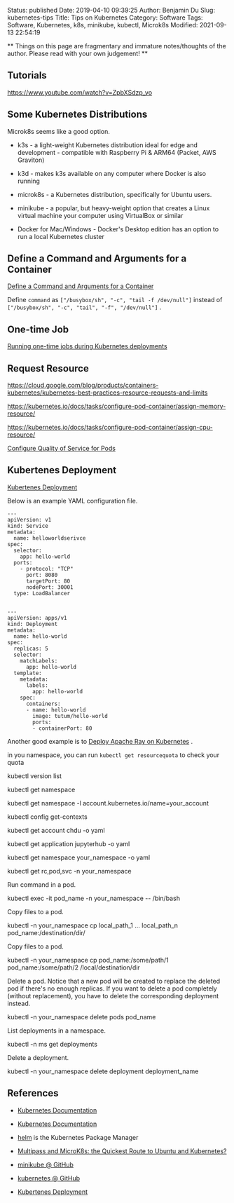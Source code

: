 Status: published
Date: 2019-04-10 09:39:25
Author: Benjamin Du
Slug: kubernetes-tips
Title: Tips on Kubernetes
Category: Software
Tags: Software, Kubernetes, k8s, minikube, kubectl, Microk8s
Modified: 2021-09-13 22:54:19

**
Things on this page are fragmentary and immature notes/thoughts of the author.
Please read with your own judgement!
**

## Tutorials

https://www.youtube.com/watch?v=ZpbXSdzp_vo

## Some Kubernetes Distributions

Microk8s seems like a good option.

- k3s - a light-weight Kubernetes distribution ideal for edge and development - compatible with Raspberry Pi & ARM64 (Packet, AWS Graviton)

- k3d - makes k3s available on any computer where Docker is also running

- microk8s - a Kubernetes distribution, specifically for Ubuntu users.

- minikube - a popular, but heavy-weight option that creates a Linux virtual machine your computer using VirtualBox or similar

- Docker for Mac/Windows - Docker's Desktop edition has an option to run a local Kubernetes cluster

## Define a Command and Arguments for a Container

[Define a Command and Arguments for a Container](https://kubernetes.io/docs/tasks/inject-data-application/define-command-argument-container/)

Define `command` as `["/busybox/sh", "-c", "tail -f /dev/null"]`
instead of 
`["/busybox/sh", "-c", "tail", "-f", "/dev/null"]`
.

## One-time Job

[Running one-time jobs during Kubernetes deployments](https://gaunacode.com/deploying-onetime-jobs-to-kubernetes)

## Request Resource 

https://cloud.google.com/blog/products/containers-kubernetes/kubernetes-best-practices-resource-requests-and-limits

https://kubernetes.io/docs/tasks/configure-pod-container/assign-memory-resource/

https://kubernetes.io/docs/tasks/configure-pod-container/assign-cpu-resource/

[Configure Quality of Service for Pods](https://kubernetes.io/docs/tasks/configure-pod-container/quality-service-pod/)




## Kubertenes Deployment

[Kubertenes Deployment](https://kubernetes.io/docs/concepts/workloads/controllers/deployment/)

Below is an example YAML configuration file.
```
---
apiVersion: v1
kind: Service
metadata:
  name: helloworldserivce
spec:
  selector:
    app: hello-world
  ports:
    - protocol: "TCP"
      port: 8080
      targetPort: 80
      nodePort: 30001
  type: LoadBalancer


---
apiVersion: apps/v1
kind: Deployment
metadata:
  name: hello-world
spec:
  replicas: 5
  selector:
    matchLabels:
      app: hello-world
  template:
    metadata:
      labels:
        app: hello-world
    spec:
      containers:
      - name: hello-world
        image: tutum/hello-world
        ports:
        - containerPort: 80

```
Another good example is to 
[Deploy Apache Ray on Kubernetes](https://ray.readthedocs.io/en/latest/deploy-on-kubernetes.html)
.


in you namespace, you can run `kubectl get resourcequota` to check your quota



kubectl version list

kubectl get namespace

kubectl get namespace -l account.kubernetes.io/name=your_account

kubectl config get-contexts

kubectl get account chdu -o yaml

kubectl get application jupyterhub -o yaml

kubectl get namespace your_namespace -o yaml

kubectl get rc,pod,svc -n your_namespace

Run command in a pod.

  kubectl exec -it pod_name -n your_namespace -- /bin/bash

Copy files to a pod.

  kubectl -n your_namespace cp local_path_1 ... local_path_n pod_name:/destination/dir/

Copy files to a pod.

  kubectl -n your_namespace cp pod_name:/some/path/1 pod_name:/some/path/2 /local/destination/dir

Delete a pod.
Notice that a new pod will be created to replace the deleted pod
if there's no enough replicas.
If you want to delete a pod completely (without replacement),
you have to delete the corresponding deployment instead.

  kubectl -n your_namespace delete pods pod_name

List deployments in a namespace.

  kubectl -n ms get deployments

Delete a deployment.

  kubectl -n your_namespace delete deployment deployment_name 

## References

- [Kubernetes Documentation](https://kubernetes.io/docs/home/)

- [Kubernetes Documentation](https://kubernetes.io/docs/home/)

- [helm](https://github.com/helm/helm) is the Kubernetes Package Manager

- [Multipass and MicroK8s: the Quickest Route to Ubuntu and Kubernetes?](https://dzone.com/articles/-multipass-and-microk8s-the-quickest-route-to-ubun)

- [minikube @ GitHub](https://github.com/kubernetes/minikube)

- [kubernetes @ GitHub](https://github.com/kubernetes/kubernetes)

- [Kubertenes Deployment](https://kubernetes.io/docs/concepts/workloads/controllers/deployment/)